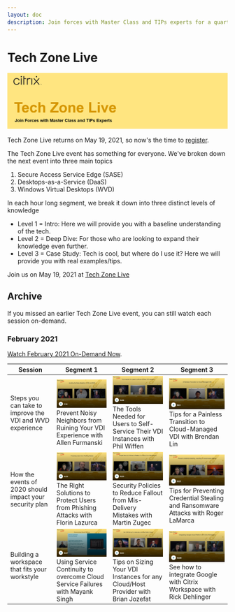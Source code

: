 ```yaml
---
layout: doc
description: Join forces with Master Class and TIPs experts for a quarterly webinar showing how to successfully integrate Citrix solutions into your environment.
---
```

# Tech Zone Live

[![Tech Zone Live Banner](/en-us/tech-zone/media/tech-zone-live_tech-zone-live_banner.png)](https://www.citrix.com/events/2021/tech-zone-live.html)

Tech Zone Live returns on May 19, 2021, so now's the time to [register](https://www.citrix.com/events/2021/tech-zone-live.html).

The Tech Zone Live event has something for everyone.  We've broken down the next event into three main topics

1.  Secure Access Service Edge (SASE)
2.  Desktops-as-a-Service (DaaS)
3.  Windows Virtual Desktops (WVD)

In each hour long segment, we break it down into three distinct levels of knowledge

*  Level 1 = Intro: Here we will provide you with a baseline understanding of the tech.
*  Level 2 = Deep Dive: For those who are looking to expand their knowledge even further.
*  Level 3 = Case Study: Tech is cool, but where do I use it?  Here we will provide you with real examples/tips.

Join us on May 19, 2021 at [Tech Zone Live](https://www.citrix.com/events/2021/tech-zone-live.html)

## Archive

If you missed an earlier Tech Zone Live event, you can still watch each session on-demand.

### February 2021

[Watch February 2021 On-Demand Now](https://www.citrix.com/products/citrix-virtual-apps-and-desktops/form/tech-zone-live-webinar/).

|Session|Segment 1|Segment 2|Segment 3|
|---|---|---|---|
|Steps you can take to improve the VDI and WVD experience|[![2021-Q1-E1](/en-us/tech-zone/media/tech-zone-live_tech-zone-live_2021q1e01.png)](https://www.citrix.com/products/citrix-virtual-apps-and-desktops/form/tech-zone-live-webinar/)Prevent Noisy Neighbors from Ruining Your VDI Experience with Allen Furmanski|[![2021-Q1-E2](/en-us/tech-zone/media/tech-zone-live_tech-zone-live_2021q1e02.png)](https://www.citrix.com/products/citrix-virtual-apps-and-desktops/form/tech-zone-live-webinar/)The Tools Needed for Users to Self-Service Their VDI Instances with Phil Wiffen|[![2021-Q1-E3](/en-us/tech-zone/media/tech-zone-live_tech-zone-live_2021q1e03.png)](https://www.citrix.com/products/citrix-virtual-apps-and-desktops/form/tech-zone-live-webinar/)Tips for a Painless Transition to Cloud-Managed VDI with Brendan Lin|
|How the events of 2020 should impact your security plan|[![2021-Q1-E4](/en-us/tech-zone/media/tech-zone-live_tech-zone-live_2021q1e04.png)](https://www.citrix.com/products/citrix-virtual-apps-and-desktops/form/tech-zone-live-webinar/)The Right Solutions to Protect Users from Phishing Attacks with Florin Lazurca|[![2021-Q1-E5](/en-us/tech-zone/media/tech-zone-live_tech-zone-live_2021q1e05.png)](https://www.citrix.com/products/citrix-virtual-apps-and-desktops/form/tech-zone-live-webinar/)Security Policies to Reduce Fallout from Mis-Delivery Mistakes with Martin Zugec|[![2021-Q1-E6](/en-us/tech-zone/media/tech-zone-live_tech-zone-live_2021q1e06.png)](https://www.citrix.com/products/citrix-virtual-apps-and-desktops/form/tech-zone-live-webinar/)Tips for Preventing Credential Stealing and Ransomware Attacks with Roger LaMarca|
|Building a workspace that fits your workstyle|[![2021-Q1-E7](/en-us/tech-zone/media/tech-zone-live_tech-zone-live_2021q1e07.png)](https://www.citrix.com/products/citrix-virtual-apps-and-desktops/form/tech-zone-live-webinar/)Using Service Continuity to overcome Cloud Service Failures with Mayank Singh|[![2021-Q1-E8](/en-us/tech-zone/media/tech-zone-live_tech-zone-live_2021q1e08.png)](https://www.citrix.com/products/citrix-virtual-apps-and-desktops/form/tech-zone-live-webinar/)Tips on Sizing Your VDI Instances for any Cloud/Host Provider with Brian Jozefat|[![2021-Q1-E9](/en-us/tech-zone/media/tech-zone-live_tech-zone-live_2021q1e09.png)](https://www.citrix.com/products/citrix-virtual-apps-and-desktops/form/tech-zone-live-webinar/)See how to integrate Google with Citrix Workspace with Rick Dehlinger|
